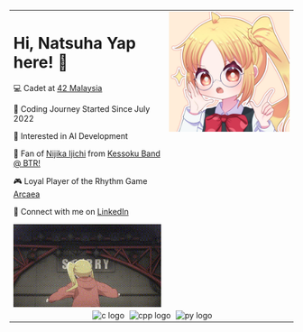 <table width="100%" style="height: 100%; table-layout: fixed;">
  <tr style="height: 100%;">
    <td align="left" valign="top" style="vertical-align: top;">
      <h1>Hi, Natsuha Yap here! 🌟</h1>
      <p>💻 Cadet at <a href="https://42kl.edu.my/about-us/" target="_blank">42 Malaysia</a></p>
      <p>📆 Coding Journey Started Since July 2022</p>
      <p>🚀 Interested in AI Development</p>
      <p>💛 Fan of <a href="https://bocchi-the-rock.fandom.com/wiki/Nijika_Ijichi" target="_blank">Nijika Ijichi</a> from <a href="https://www.youtube.com/channel/UC6IhDHJbJUoRJGUPnlh5GRQ" target="_blank">Kessoku Band @ BTR!</a></p>
      <p>🎮 Loyal Player of the Rhythm Game <a href="https://arcaea.lowiro.com/en/" target="_blank">Arcaea</a></p>
      <p>📱 Connect with me on <a href="https://www.linkedin.com/in/natsuhakoishi/" target="_blank">LinkedIn</a></p>
      <img src="https://github.com/natsuhakoishi/natsuhakoishi/blob/main/srcs/nijika_starry.gif" alt="Bottom gif" width="100%" style="display: block; margin-top: 10px;">
    </td>
    <td align="right" valign="top">
      <img src="https://github.com/natsuhakoishi/natsuhakoishi/blob/main/srcs/nijika_glass.jpg" alt="Top Right Photo" width="450">
    </td>
  </tr>
  <tr style="height: 100%;">
    <td colspan="2" align="middle" valign="bottom" style="padding-left: 10px;">
      <img src="https://cdn.jsdelivr.net/gh/devicons/devicon/icons/c/c-original.svg" height="30" alt="c logo" style="margin-right: 5px;">
      <img src="https://cdn.jsdelivr.net/gh/devicons/devicon/icons/cplusplus/cplusplus-original.svg" height="30" alt="cpp logo" style="margin-right: 5px;">
      <img src="https://cdn.jsdelivr.net/gh/devicons/devicon/icons/python/python-original.svg" height="30" alt="py logo">
    </td>
  </tr>
</table>
